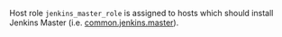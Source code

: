 
Host role `jenkins_master_role` is assigned to hosts which should install Jenkins Master (i.e. [common.jenkins.master](docs/states/common/jenkins/master.md)).

